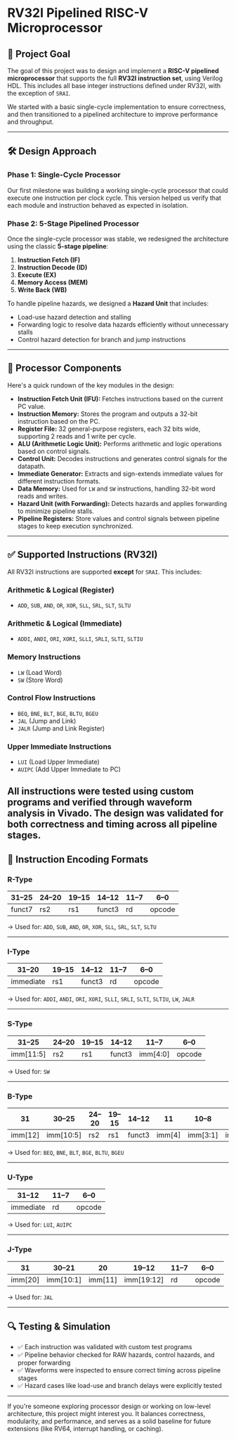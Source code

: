 # RV32I Pipelined RISC-V Microprocessor

## 🎯 Project Goal

The goal of this project was to design and implement a **RISC-V pipelined microprocessor** that supports the full **RV32I instruction set**, using Verilog HDL. This includes all base integer instructions defined under RV32I, with the exception of `SRAI`.

We started with a basic single-cycle implementation to ensure correctness, and then transitioned to a pipelined architecture to improve performance and throughput.

---

## 🛠️ Design Approach

### Phase 1: Single-Cycle Processor

Our first milestone was building a working single-cycle processor that could execute one instruction per clock cycle. This version helped us verify that each module and instruction behaved as expected in isolation.

### Phase 2: 5-Stage Pipelined Processor

Once the single-cycle processor was stable, we redesigned the architecture using the classic **5-stage pipeline**:

1. **Instruction Fetch (IF)**
2. **Instruction Decode (ID)**
3. **Execute (EX)**
4. **Memory Access (MEM)**
5. **Write Back (WB)**

To handle pipeline hazards, we designed a **Hazard Unit** that includes:
- Load-use hazard detection and stalling
- Forwarding logic to resolve data hazards efficiently without unnecessary stalls
- Control hazard detection for branch and jump instructions

---

## 🔧 Processor Components

Here's a quick rundown of the key modules in the design:

- **Instruction Fetch Unit (IFU):** Fetches instructions based on the current PC value.
- **Instruction Memory:** Stores the program and outputs a 32-bit instruction based on the PC.
- **Register File:** 32 general-purpose registers, each 32 bits wide, supporting 2 reads and 1 write per cycle.
- **ALU (Arithmetic Logic Unit):** Performs arithmetic and logic operations based on control signals.
- **Control Unit:** Decodes instructions and generates control signals for the datapath.
- **Immediate Generator:** Extracts and sign-extends immediate values for different instruction formats.
- **Data Memory:** Used for `LW` and `SW` instructions, handling 32-bit word reads and writes.
- **Hazard Unit (with Forwarding):** Detects hazards and applies forwarding to minimize pipeline stalls.
- **Pipeline Registers:** Store values and control signals between pipeline stages to keep execution synchronized.

---

## ✅ Supported Instructions (RV32I)

All RV32I instructions are supported **except** for `SRAI`. This includes:

### Arithmetic & Logical (Register)
- `ADD`, `SUB`, `AND`, `OR`, `XOR`, `SLL`, `SRL`, `SLT`, `SLTU`

### Arithmetic & Logical (Immediate)
- `ADDI`, `ANDI`, `ORI`, `XORI`, `SLLI`, `SRLI`, `SLTI`, `SLTIU`

### Memory Instructions
- `LW` (Load Word)  
- `SW` (Store Word)

### Control Flow Instructions
- `BEQ`, `BNE`, `BLT`, `BGE`, `BLTU`, `BGEU`
- `JAL` (Jump and Link)
- `JALR` (Jump and Link Register)

### Upper Immediate Instructions
- `LUI` (Load Upper Immediate)
- `AUIPC` (Add Upper Immediate to PC)

All instructions were tested using custom programs and verified through waveform analysis in Vivado. The design was validated for both correctness and timing across all pipeline stages.
---

## 🧠 Instruction Encoding Formats

### R-Type
| 31–25 | 24–20 | 19–15 | 14–12 | 11–7 | 6–0  |
|--------|--------|--------|--------|-------|-------|
| funct7 | rs2    | rs1    | funct3 | rd    | opcode |

→ Used for: `ADD`, `SUB`, `AND`, `OR`, `XOR`, `SLL`, `SRL`, `SLT`, `SLTU`

---

### I-Type
| 31–20     | 19–15 | 14–12 | 11–7 | 6–0  |
|------------|--------|--------|-------|-------|
| immediate  | rs1    | funct3 | rd    | opcode |

→ Used for: `ADDI`, `ANDI`, `ORI`, `XORI`, `SLLI`, `SRLI`, `SLTI`, `SLTIU`, `LW`, `JALR`

---

### S-Type
| 31–25     | 24–20 | 19–15 | 14–12 | 11–7    | 6–0  |
|------------|--------|--------|--------|---------|-------|
| imm[11:5] | rs2    | rs1    | funct3 | imm[4:0] | opcode |

→ Used for: `SW`

---

### B-Type
| 31 | 30–25 | 24–20 | 19–15 | 14–12 | 11 | 10–8 | 7 | 6–0  |
|-----|--------|--------|--------|--------|-----|------|---|-------|
| imm[12] | imm[10:5] | rs2 | rs1 | funct3 | imm[4] | imm[3:1] | imm[11] | opcode |

→ Used for: `BEQ`, `BNE`, `BLT`, `BGE`, `BLTU`, `BGEU`

---

### U-Type
| 31–12     | 11–7 | 6–0  |
|------------|-------|-------|
| immediate  | rd    | opcode |

→ Used for: `LUI`, `AUIPC`

---

### J-Type
| 31 | 30–21 | 20 | 19–12 | 11–7 | 6–0  |
|-----|--------|-----|--------|-------|-------|
| imm[20] | imm[10:1] | imm[11] | imm[19:12] | rd | opcode |

→ Used for: `JAL`

---

## 🔍 Testing & Simulation

- ✅ Each instruction was validated with custom test programs
- ✅ Pipeline behavior checked for RAW hazards, control hazards, and proper forwarding
- ✅ Waveforms were inspected to ensure correct timing across pipeline stages
- ✅ Hazard cases like load-use and branch delays were explicitly tested

---

If you're someone exploring processor design or working on low-level architecture, this project might interest you. It balances correctness, modularity, and performance, and serves as a solid baseline for future extensions (like RV64, interrupt handling, or caching).
